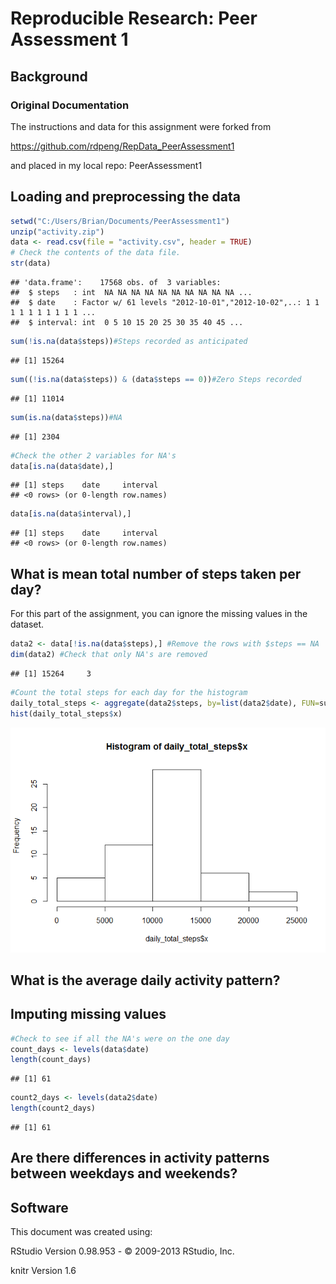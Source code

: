 # Reproducible Research: Peer Assessment 1


## Background

### Original Documentation

The instructions and data for this assignment were forked from 

https://github.com/rdpeng/RepData_PeerAssessment1  

and placed in my local repo: PeerAssessment1


## Loading and preprocessing the data


```r
setwd("C:/Users/Brian/Documents/PeerAssessment1")
unzip("activity.zip")
data <- read.csv(file = "activity.csv", header = TRUE)
# Check the contents of the data file.
str(data)
```

```
## 'data.frame':	17568 obs. of  3 variables:
##  $ steps   : int  NA NA NA NA NA NA NA NA NA NA ...
##  $ date    : Factor w/ 61 levels "2012-10-01","2012-10-02",..: 1 1 1 1 1 1 1 1 1 1 ...
##  $ interval: int  0 5 10 15 20 25 30 35 40 45 ...
```

```r
sum(!is.na(data$steps))#Steps recorded as anticipated
```

```
## [1] 15264
```

```r
sum((!is.na(data$steps)) & (data$steps == 0))#Zero Steps recorded
```

```
## [1] 11014
```

```r
sum(is.na(data$steps))#NA
```

```
## [1] 2304
```

```r
#Check the other 2 variables for NA's
data[is.na(data$date),]
```

```
## [1] steps    date     interval
## <0 rows> (or 0-length row.names)
```

```r
data[is.na(data$interval),]
```

```
## [1] steps    date     interval
## <0 rows> (or 0-length row.names)
```


## What is mean total number of steps taken per day?

For this part of the assignment, you can ignore the missing values in the dataset.


```r
data2 <- data[!is.na(data$steps),] #Remove the rows with $steps == NA
dim(data2) #Check that only NA's are removed
```

```
## [1] 15264     3
```

```r
#Count the total steps for each day for the histogram
daily_total_steps <- aggregate(data2$steps, by=list(data2$date), FUN=sum)
hist(daily_total_steps$x)
```

![plot of chunk unnamed-chunk-2](./PA1_template_files/figure-html/unnamed-chunk-2.png) 

## What is the average daily activity pattern?



## Imputing missing values


```r
#Check to see if all the NA's were on the one day
count_days <- levels(data$date)
length(count_days)
```

```
## [1] 61
```

```r
count2_days <- levels(data2$date)
length(count2_days)
```

```
## [1] 61
```

## Are there differences in activity patterns between weekdays and weekends?


## Software

This document was created using:
  
  RStudio  Version 0.98.953 - © 2009-2013 RStudio, Inc.
  
  knitr Version 1.6
